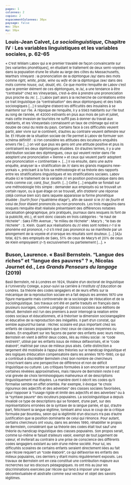 ```yaml
---
pages: 1
colonnes: 2
copies: 2
espacementColonnes: 30px
paysage: false
mx: 10px
my: 10px
---
```


<style>body {font-size:10.9953px!important;} h2:nth-of-type(1) {margin-top:0!important}</style>

##  Louis-Jean Calvet, _La sociolinguistique_, Chapitre IV : Les variables linguistiques et les variables sociales, p. 62-65

« C’est William Labov qui a le premier travaillé de façon convaincante sur [les variantes phonétiques], en étudiant le traitement de deux semi-voyelles dans la population d’une île située au large des côtes du Massachusetts, Martha’s Vineyard : la prononciation de la diphtongue /ay/ dans des mots comme _right, white, pride, wine_ ou _wife_ et de la diphtongue /aw/ dans des mots comme _house, out, doubt_, etc. Ce que montre l’enquête de Labov c’est que le premier élément de ces diphtongues, le /a/, a une tendance à être “centralisé” chez les Vineyardais, c’est-à-dire à prendre une prononciation plus proche du /e/. […] Labov part alors à la recherche de corrélations entre ce trait linguistique (la “centralisation” des deux diphtongues) et des traits sociologiques […] Il souligne d’abord les difficultés des insulaires à se maintenir sur l’île. À l’époque de l’enquête, il y a 5563 habitants sur l’île tout au long de l’année, et 42000 estivants en plus aux mois de juin et juillet, mais cette invasion de touristes ne suffit pas à donner du travail aux habitants, et les Vineyardais connaissent un taux de chômage qui est le double de celui du reste du pays. Certains face à ces difficultés veulent partir, aller vivre sur le continent, d’autres au contraire veulent défendre leur île. Et l’étude de la situation sociale de l’île permet à Labov de formuler son schéma définitif : si l’on considère les attitudes des locuteurs enquêtés envers l’île […] on voit que plus les gens ont une attitude positive et plus ils centralisent les deux diphtongues étudiées. En d’autres termes, il y a une distribution sociale des diphtongues, ceux qui veulent rester dans l’île adoptent une prononciation « îlienne » et ceux qui veulent partir adoptent une prononciation « continentale ». […]
Il va ensuite, dans une autre enquête, analyser la « stratification de /r/ dans les grands magasins new-yorkais », précisant à la fois sa méthodologie et sa théorie des rapports entre les stratifications linguistiques et les stratifications sociales. Labov étudie ici le traitement de la variable /r/ en position postvocalique dans des mots comme _car, card, four, fourth_. […] Cette […] enquête se fondait sur une méthodologie très simple : demander aux employés où se trouvait un certain rayon, ou à quel étage on se trouvait, afin d’obtenir une réponse (déjà connue bien sûr) dans laquelle apparaisse la forme phonétique étudiée : _fourth floor_ (“quatrième étage”), afin de savoir si le /r/ de _fourth_ et celui de _floor_ étaient prononcés ou non prononcés. Les trois magasins dans lesquels l’enquête était réalisée présentaient des différences notables (localisation géographique, prix pratiqués, journaux dans lesquels ils font de la publicité, etc.), et sont donc classés en trois catégories : “le haut de l’échelle” : Saks Fifth Avenue ; “le milieu de l’échelle” : Macy’s ; “le bas de l’échelle” : S. Klein. Quant aux réalisations du /r/ elles sont notées _r-1_ si le phonème est prononcé, _r-0_ s’il n’est pas prononcé ou se manifeste par un allongement de la voyelle et _d_ lorsque les résultats sont douteux. […] [A]u total, 62% des employés de Saks, 51% de ceux de Macy’s et 20% de ceux de Klein employaient (_r-1_) exclusivement ou partiellement […]. »


## Buson, Laurence. « Basil Bernstein. “Langue des riches” et “langue des pauvres” ? », Nicolas Journet éd., _Les Grands Penseurs du langage_ (2019)

Basil Bernstein, né à Londres en 1924, titulaire d’un doctorat de linguistique à l’University College, a pour-suivi sa carrière à l’_Institute of Education_ de Londres. Sa théorie des codes langagiers et de leurs effets sur la mécanique de la reproduction sociale en a fait depuis les années 1970 une figure marquante mais controversée de la sociologie de l’éducation et de la sociolinguistique. Ses travaux ont été en partie traduits en français dans plusieurs ouvrages, comme _Langage et classes sociales_ aux éditions de Minuit. Bernstein est l’un des premiers à avoir interrogé la relation entre codes sociaux et éducationnels, et à théoriser la dimension sociolangagière et éducative de la reproduction des inégalités. Il part d’un constat, qui semble aujourd’hui banal : l’échec scolaire est plus important chez les enfants de classes populaires que chez ceux de classes moyennes ou aisées. En enquêtant sur les façons de parler des enfants avec leurs mères, Bernstein en vient à définir deux codes, liés au milieu social : le “code restreint”, utilisé par les enfants issus de milieux défavorisés, et le “code élaboré”, maitrisé par ceux de milieux plus aisés. Cette distinction a largement été mobilisée à l’appui des théories sur le handicap linguistique et des logiques d’éducation compensatoire dans les années 1970-1980, ce qui a contribué à discréditer Bernstein chez bon nombre de chercheurs s’inscrivant dans une perspective de différence et non de déficit linguistique ou culturel. Les critiques formulées à son encontre se sont pour certaines révélées approximatives, mais l’œuvre de Bernstein reste il est vrai grevée de choix terminologiques malheureux et de descriptions linguistiquement mal étayées. La manière dont il décrit les codes qu’il formalise semble en effet orientée. Par exemple, il évoque “le choix rigoureux des adjectifs et des adverbes” des classes sociales favorisées, pour l’opposer à “l’usage rigide et limité des adjectifs et des adverbes” ou à la “syntaxe pauvre” des locuteurs populaires. La sociolinguistique a depuis invalidé ce type de descriptions qui se fondent, d’une part, sur des représentations erronées de la syntaxe de la langue parlée, et qui, d’autre part, fétichisent la langue légitime, tombant ainsi sous le coup de la critique formulée par Bourdieu, selon qui la légitimité d’un discours n’a pas d’autre justification que la position dominante de celui qui l’énonce.
Pour autant, certains chercheurs ont voulu, dans les années 1990, réhabiliter le propos de Bernstein, considérant que sa théorie des codes était tout sauf une théorie du handicap linguistique des classes populaires. Son propos serait, comme lui-même le faisait d’ailleurs valoir, exempt de tout jugement de valeur, et inviterait au contraire à une prise de conscience des différents codes langagiers existant au sein d’une même société. Pour lui, les difficultés scolaires de certains enfants seraient directement liées au fait que l’école requiert un “code élaboré”, ce qui défavorise les enfants des milieux populaires, ces derniers y étant moins régulièrement exposés. Les travaux de Bernstein ont en cela constitué une contribution majeure aux recherches sur les discours pédagogiques. Ils ont mis au jour les discriminations exercées par l’école qui tend à imposer une langue décontextualisée et abstraite comme seul vecteur et objet des savoirs légitimes.